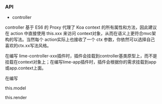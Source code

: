 
### API

* controller

controller 基于 ES6 的 Proxy 代理了 Koa context 的所有属性和方法，因此建议在 action 中直接使用 this.xxx 来访问 context对象，从而在语义上更符合mvc架构的写法。当然每个 action实际上也接收了一个 ctx 参数，你依然可以选择自己喜欢的ctx.xx写法风格。

在编写 lime-controller-xxx插件时，插件会挂载到controller基类原型上，而不是挂载在context对象上；在编写lime-app插件时，插件会根据你的需求挂载到app或app.context上面。

在编写

this.model

this.render
